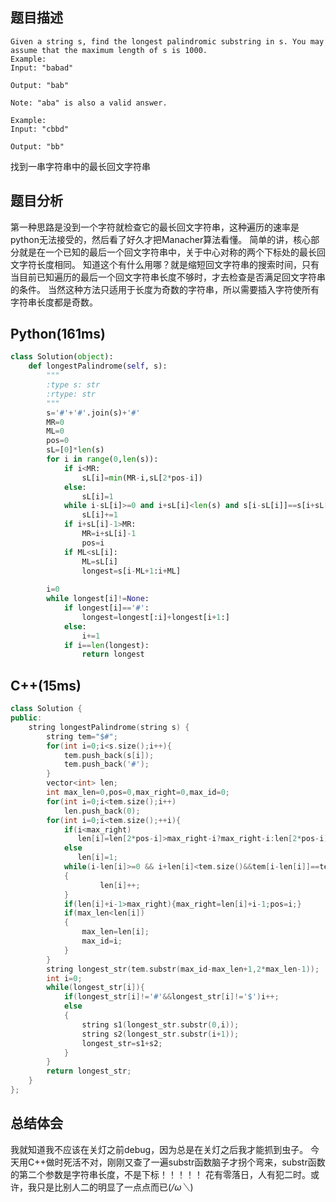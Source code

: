 ## 题目描述
```
Given a string s, find the longest palindromic substring in s. You may assume that the maximum length of s is 1000.
Example:
Input: "babad"

Output: "bab"

Note: "aba" is also a valid answer.
 
Example:
Input: "cbbd"

Output: "bb"
```
找到一串字符串中的最长回文字符串
## 题目分析
第一种思路是没到一个字符就检查它的最长回文字符串，这种遍历的速率是python无法接受的，然后看了好久才把Manacher算法看懂。
简单的讲，核心部分就是在一个已知的最后一个回文字符串中，关于中心对称的两个下标处的最长回文字符长度相同。
知道这个有什么用哪？就是缩短回文字符串的搜索时间，只有当目前已知遍历的最后一个回文字符串长度不够时，才去检查是否满足回文字符串的条件。
当然这种方法只适用于长度为奇数的字符串，所以需要插入字符使所有字符串长度都是奇数。
## Python(161ms)
```python
class Solution(object):
    def longestPalindrome(self, s):
        """
        :type s: str
        :rtype: str
        """
        s='#'+'#'.join(s)+'#'
        MR=0
        ML=0
        pos=0
        sL=[0]*len(s)
        for i in range(0,len(s)):
            if i<MR:
                sL[i]=min(MR-i,sL[2*pos-i])
            else:
                sL[i]=1
            while i-sL[i]>=0 and i+sL[i]<len(s) and s[i-sL[i]]==s[i+sL[i]]:
                sL[i]+=1
            if i+sL[i]-1>MR:
                MR=i+sL[i]-1
                pos=i
            if ML<sL[i]:
                ML=sL[i]
                longest=s[i-ML+1:i+ML]
        
        i=0
        while longest[i]!=None:
            if longest[i]=='#':
                longest=longest[:i]+longest[i+1:]
            else:
                i+=1
            if i==len(longest):
                return longest
```
## C++(15ms)
```cpp
class Solution {
public:
    string longestPalindrome(string s) {
        string tem="$#";
        for(int i=0;i<s.size();i++){
            tem.push_back(s[i]);
            tem.push_back('#');
        }
        vector<int> len;
        int max_len=0,pos=0,max_right=0,max_id=0;
        for(int i=0;i<tem.size();i++)
            len.push_back(0);
        for(int i=0;i<tem.size();++i){
            if(i<max_right)
               len[i]=len[2*pos-i]>max_right-i?max_right-i:len[2*pos-i];
            else
               len[i]=1;
            while(i-len[i]>=0 && i+len[i]<tem.size()&&tem[i-len[i]]==tem[i+len[i]])
            {
                    len[i]++;
            }
            if(len[i]+i-1>max_right){max_right=len[i]+i-1;pos=i;}
            if(max_len<len[i])
            {
                max_len=len[i];
                max_id=i;
            } 
        }
        string longest_str(tem.substr(max_id-max_len+1,2*max_len-1));
        int i=0;
        while(longest_str[i]){
            if(longest_str[i]!='#'&&longest_str[i]!='$')i++;
            else
            {
                string s1(longest_str.substr(0,i));
                string s2(longest_str.substr(i+1));
                longest_str=s1+s2;
            }
        }
        return longest_str;
    }
};
```
## 总结体会
我就知道我不应该在关灯之前debug，因为总是在关灯之后我才能抓到虫子。
今天用C++做时死活不对，刚刚又查了一遍substr函数脑子才拐个弯来，substr函数的第二个参数是字符串长度，不是下标！！！！！
花有零落日，人有犯二时。或许，我只是比别人二的明显了一点点而已(*/ω＼*)
